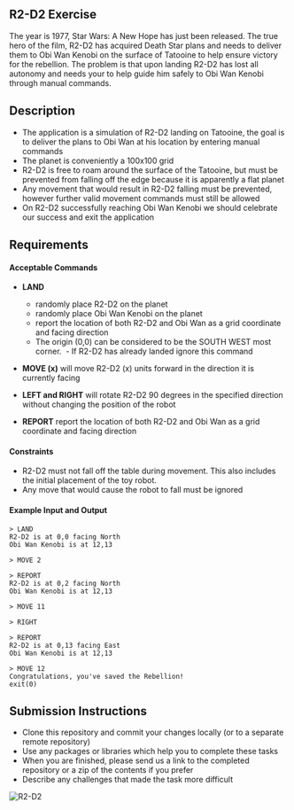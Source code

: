 ## R2-D2 Exercise

The year is 1977, Star Wars: A New Hope has just been released.  The true hero of the film, R2-D2 has acquired Death Star plans and needs to deliver them to Obi Wan Kenobi on the surface of Tatooine to help ensure victory for the rebellion.  The problem is that upon landing R2-D2 has lost all autonomy and needs your to help guide him safely to Obi Wan Kenobi through manual commands.

## Description
- The application is a simulation of R2-D2 landing on Tatooine, the goal is to deliver the plans to Obi Wan at his location by entering manual commands
- The planet is conveniently a 100x100 grid
- R2-D2 is free to roam around the surface of the Tatooine, but must be prevented from falling off the edge because it is apparently a flat planet
- Any movement that would result in R2-D2 falling must be prevented, however further valid movement commands must still be allowed
- On R2-D2 successfully reaching Obi Wan Kenobi we should celebrate our success and exit the application

## Requirements

#### Acceptable Commands

- **LAND**
    - randomly place R2-D2 on the planet
    - randomly place Obi Wan Kenobi on the planet
    - report the location of both R2-D2 and Obi Wan as a grid coordinate and facing direction
	- The origin (0,0) can be considered to be the SOUTH WEST most corner. 	- If R2-D2 has already landed ignore this command

- **MOVE (x)** will move R2-D2 (x) units forward in the direction it is currently facing
- **LEFT and RIGHT** will rotate R2-D2 90 degrees in the specified direction without changing the position of the robot
- **REPORT** report the location of both R2-D2 and Obi Wan as a grid coordinate and facing direction

#### Constraints

- R2-D2 must not fall off the table during movement. This also includes the initial placement of the toy robot.
- Any move that would cause the robot to fall must be ignored

#### Example Input and Output
```
> LAND
R2-D2 is at 0,0 facing North
Obi Wan Kenobi is at 12,13

> MOVE 2

> REPORT
R2-D2 is at 0,2 facing North
Obi Wan Kenobi is at 12,13

> MOVE 11

> RIGHT

> REPORT
R2-D2 is at 0,13 facing East
Obi Wan Kenobi is at 12,13

> MOVE 12
Congratulations, you've saved the Rebellion!
exit(0)
```

## Submission Instructions
- Clone this repository and commit your changes locally (or to a separate remote repository)
- Use any packages or libraries which help you to complete these tasks
- When you are finished, please send us a link to the completed repository or a zip of the contents if you prefer
- Describe any challenges that made the task more difficult

![R2-D2](https://c1.staticflickr.com/1/629/21546484114_2f734ebb5e_b.jpg)
